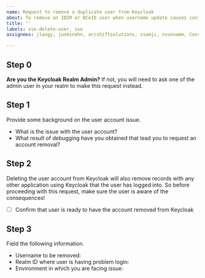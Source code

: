 ```yaml
---
name: Request to remove a duplicate user from Keycloak
about: To remove an IDIR or BCeID user when username update causes conflicts
title: ''
labels: sso-delete-user, sso
assignees: jlangy, junminahn, arcshiftsolutions, zsamji, nvunnamm, ConradBoydElliottGustafson

---
```


## Step 0
**Are you the Keycloak Realm Admin?**
If not, you will need to ask one of the admin user in your realm to make this request instead.


## Step 1
Provide some background on the user account issue.
- What is the issue with the user account?
- What result of debugging have you obtained that lead you to request an account removal?


## Step 2
Deleting the user account from Keycloak will also remove records with any other application using Keycloak that the user has logged into. So before proceeding with this request, make sure the user is aware of the consequences!

- [ ] Confirm that user is ready to have the account removed from Keycloak


## Step 3
Field the following information.

* Username to be removed: 
* Realm ID where user is having problem login: 
* Environment in which you are facing issue: 
